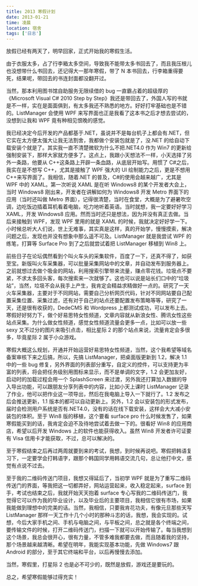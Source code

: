 ```yaml
---
title: 2013 寒假计划
date: 2013-01-21
time: 凌晨
location: 宿舍
tags: ['日志']
---
```


放假已经有两天了，明早回家，正式开始我的寒假生活。

由于衣服太多，占了行李箱太多空间，导致我不能带太多书回去了，而且我压根儿也没想带什么书回去，还记得大一那年寒假，带了 N 本书回去，行李箱重得要死，结果呢，带回去的书连封面都没翻开过。

当然，那本利用图书馆自助服务无限续借的 bug 一直霸占着的超级厚的《Microsoft Visual C# 2010 Step by Step》我还是带回去了，外国人写的书就是不一样，实在是面面俱到，有太多我还不熟悉的地方。好好打牢基础也是不错的。ListManager 会使用 WPF 来写界面也正是我看了这本书之后才想去尝试的，没想到让我和 WPF 竟有种相见恨晚的感觉。

我已经决定今后开发的产品都基于.NET，虽说并不是每台机子上都会有.NET，但它实在太方便太强大让我无法割舍，我都做个安装包就是了，没.NET 的给自动下载安装个就是了。其实我一直不清楚微软为什么不把.NET4.0 作为 Win7 的更新给强制安装下，那样大家就方便多了。这点上，我跟小天想法不一样，小天选择了另外一条路，他要从 C++这条路上开辟一条血路，从底层开始写。用惯了 C#之后，我实在是不想写 C++，尤其是接触了 WPF 强大的 UI 绘制能力之后，更是不想用 C++来写界面了。我相信，随着.NET 的普及，C#的使用会越来越广，尤其是 WPF 中的 XAML。第一次听说 XAML 是在听 Windows8 的某个开发者大会上，当时 Windows8 刚出来，开发者在讲解如何为 Windows8 开发 Metro 界面下的应用（当时还叫做 Metro 界面），记得很清楚，当时在食堂，大概是为了避暑吹空调，边吃饭边插着耳机看着电脑，吃力地听着英语。当时就想，我一定要好好学习 XAML，开发 Windows8 应用。然而当时还只是想法，因为并没有真正去做。当后来接触到 WPF，发现 WPF 里用的就是 XAML 的时候，我就决定好好学一下。小时候总听大人们说，世上无难事，其实真是这样，真的开始学，慢慢摸索，解决问题之后，发现也并没有想象中那么遥不可及。ListManager 就是我尝试 WPF 的练笔，打算等 Surface Pro 到了之后就尝试着把 ListManager 移植到 Win8 上。

前些日子在论坛偶然看到个叫火车头的采集软件，百度了一下，还真不得了，如获至宝。新版叫火车采集器，可以批量采集网站中的文章，并自动发布到服务器上。之前就想过去做个吸金的网站，利用搜索引擎带来流量，赚点零花钱。垃圾点不要紧，不求太多回头客，每次搜索来一次就够了。这也可以说是站长们口中的“垃圾站”，当然，垃圾不会从我手上产生，我肯定会精益求精做好一点的。研究了一天火车采集器，主要对于不同网站，需要自己分析网页代码，针对不同网站要自己配置采集位置、采集过滤，还有对于自己的站点还要配置发布策略等等，研究了一天，还是很有收获的，DedeCMS 和 Wordpress 上都测试成功，可以发布上去。寒假好好努力下，做个好易思特女性频道，文章内容就从新浪女性、腾讯女性这些站点采集。为什么做女性频道，感觉女性频道流量会更多一点，比如可以放一些 sexy 又不过分的图片来吸引点击，相比星际 2 的那个站点来说，流量肯定会多很多，毕竟星际 2 属于小众游戏。

寒假大概这么规划，开通并开始运营好易思特女性频道，当然，这个我希望等域名备案审核下来之后搞，所以，先搞 ListManager，把桌面版更新到 1.2，解决 1.1 中的一些 bug 修复，另外界面的列表部分重写，自定义的控件，可以支持更为丰富的列表，将会把任务级别用图标来显示，而不是单调的文字，1.2 会更加友好，启动时的加载过程会用一个 SplashScreen 来过渡，另外我还打算加入数据的导入导出功能，可以跟朋友分享列表中的内容，比如小天上课时 ListManager 记录了作业，他可以把作业这一项导出，然后在我电脑上导入一下就行了。1.2 发布之后会推送更新，1.1 版本的都可以自动更新上。另外，1.2 会以安装包的形式发布，届时会检测用户系统是否有.NET4.0，没有的话在线下载安装，这样会大大减小安装包的体积。至于 Win8 版的移植，这个要看 surface pro 什么时候发售了，如果寒假能买到的话，我肯定会迫不及待地尝试着去做一下的。很看好 Win8 的应用商店，希望以后开发 Windows 上的软件也能获得收入。虽然 Win8 开发者许可证要有 Visa 信用卡才能获取，不过，总可以解决的。

至于寒假结束之后再过两周就要到来的考试，我想，到时候再说吧。寒假把韩语复习下，一定要学会打韩语字，跟那个韩国同学用韩语交流几句，总让他打中文，感觉有点说不过去。

至于我的二维码传送门项目，我想又得延后了，当初学 WPF 就是为了重写二维码传送门的界面，等我把这一切都弄好，网站运营起来，收入稳定起来，surface 到手，考试也结束之后，我就开始天天抱着 surface 专心写我的二维码传送门，我觉得它可以作为我的毕业设计，以及毕业后的主要项目，我相信它很有市场，如果我能做到理想中的完美的话。当然，我相信，只要我肯花功夫，有像元旦那些天写 ListManager 那样一天工作十几个小时的那种斗志的话，我想，我会实现的。试想，今后大家手机之间、手机与电脑之间，与平板之间，总之就是各个终端之间，要传输文件的时候，打开二维码传送门，扫描一下就可以开始传输了。每当我想到这个场景，我总会很开心，很有力量，不管多难我都要去做，而且随着我的坚持，那个场景越来越清晰。希望在明年，我能实现基本功能，先做 Windows7 跟 Android 的部分，至于其它终端和平台，以后再慢慢去添加。

当然，寒假里，打星际 2 也是必不可少的，既然是放假，游戏还是要玩的。

总之，希望寒假能够过得充实！
